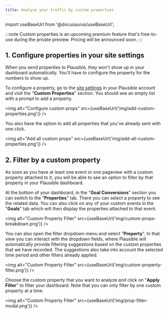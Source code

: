 ```yaml
---
title: Analyze your traffic by custom properties
---
```


import useBaseUrl from '@docusaurus/useBaseUrl';

:::note
Custom properties is an upcoming premium feature that's free-to-use during the private preview. Pricing will be announced soon.
:::

## 1. Configure properties in your site settings

When you send properties to Plausible, they won't show up in your dashboard automatically. You'll have to configure the property for the numbers to show up.

To configure a property, go to the [site settings](website-settings.md) in your Plausible account and visit the "**Custom Properties**" section. You should see an empty list with a prompt to add a property. 

<img alt="Configure custom props" src={useBaseUrl('img/add-custom-properties.png')} />

You also have the option to add all properties that you've already sent with one click.

<img alt="Add all custom props" src={useBaseUrl('img/add-all-custom-properties.png')} />


## 2. Filter by a custom property

As soon as you have at least one event or one pageview with a custom property attached to it, you will be able to see an option to filter by that property in your Plausible dashboard. 

At the bottom of your dashboard, in the "**Goal Conversions**" section you can switch to the "**Properties**" tab. There you can select a property to see the related data. You can also click on any of your custom events in the  "**Goals**" tab which will then display the properties attached to that event.

<img alt="Custom Property Filter" src={useBaseUrl('img/custom-props-breakdown.png')} />

You can also open the filter dropdown menu and select "**Property**". In that view you can interact with the dropdown fields, where Plausible will automatically provide filtering suggestions based on the custom properties that we have recorded. The suggestions also take into account the selected time period and other filters already applied.

<img alt="Custom Property Filter" src={useBaseUrl('img/custom-property-filter.png')} />

Choose the custom property that you want to analyze and click on "**Apply Filter**" to filter your dashboard. Note that you can only filter by one custom property at a time.

<img alt="Custom Property Filter" src={useBaseUrl('img/prop-filter-modal.png')} />
